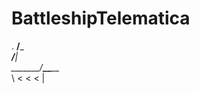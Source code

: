 # BattleshipTelematica
.                __/___            
          _____/______|           
  _______/_____\_______\_____     
  \              < < <       |    
~~~~~~~~~~~~~~~~~~~~~~~~~~~~~~~~~~
